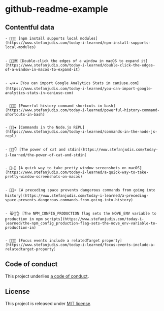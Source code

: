 # github-readme-example

## Contentful data





























<!-- CONTENTFUL_START -->

    - 🔖💞🐹 [npm install supports local modules](https://www.stefanjudis.com/today-i-learned/npm-install-supports-local-modules)
  

    - 👟🔣🈚️ [Double-click the edges of a window in macOS to expand it](https://www.stefanjudis.com/today-i-learned/double-click-the-edges-of-a-window-in-macos-to-expand-it)
  

    - 🚼⏩↔️ [You can import Google Analytics Stats in caniuse.com](https://www.stefanjudis.com/today-i-learned/you-can-import-google-analytics-stats-in-caniuse-com)
  

    - 🔣😘😚 [Powerful history command shortcuts in bash](https://www.stefanjudis.com/today-i-learned/powerful-history-command-shortcuts-in-bash)
  

    - 🌰🐣◀️ [Commands in the Node.js REPL](https://www.stefanjudis.com/today-i-learned/commands-in-the-node-js-repl)
  

    - 🏤🌑👇 [The power of cat and stdin](https://www.stefanjudis.com/today-i-learned/the-power-of-cat-and-stdin)
  

    - 🍒⚠️🚀 [A quick way to take pretty window screenshots on macOS](https://www.stefanjudis.com/today-i-learned/a-quick-way-to-take-pretty-window-screenshots-on-macos)
  

    - 📝😶⭐️ [A preceding space prevents dangerous commands from going into history](https://www.stefanjudis.com/today-i-learned/a-preceding-space-prevents-dangerous-commands-from-going-into-history)
  

    - 😹🌁👌 [The NPM_CONFIG_PRODUCTION flag sets the NOVE_ENV variable to production in npm scripts](https://www.stefanjudis.com/today-i-learned/the-npm_config_production-flag-sets-the-nove_env-variable-to-production-in)
  

    - 🍅🍩🍒 [Focus events include a relatedTarget property](https://www.stefanjudis.com/today-i-learned/focus-events-include-a-relatedtarget-property)
  
<!-- CONTENTFUL_END -->
  
  
  
  
  
  
  
  
  
  
  
  
  
  
  
  
  
  
  
  
  
  
  
  
  
  
  
  

## Code of conduct

This project underlies [a code of conduct](./CODE-OF-CONDUCT.md).

## License

This project is released under [MIT license](./LICENSE).

